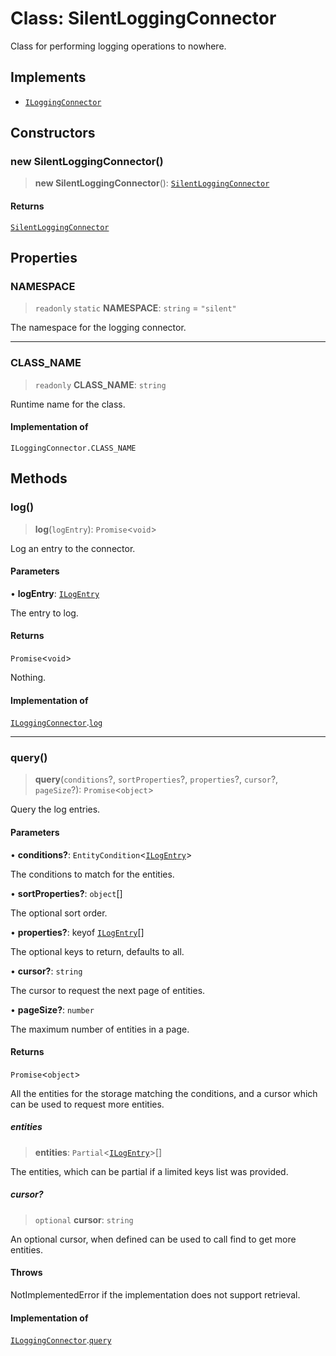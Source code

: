 # Class: SilentLoggingConnector

Class for performing logging operations to nowhere.

## Implements

- [`ILoggingConnector`](../interfaces/ILoggingConnector.md)

## Constructors

### new SilentLoggingConnector()

> **new SilentLoggingConnector**(): [`SilentLoggingConnector`](SilentLoggingConnector.md)

#### Returns

[`SilentLoggingConnector`](SilentLoggingConnector.md)

## Properties

### NAMESPACE

> `readonly` `static` **NAMESPACE**: `string` = `"silent"`

The namespace for the logging connector.

***

### CLASS\_NAME

> `readonly` **CLASS\_NAME**: `string`

Runtime name for the class.

#### Implementation of

`ILoggingConnector.CLASS_NAME`

## Methods

### log()

> **log**(`logEntry`): `Promise`\<`void`\>

Log an entry to the connector.

#### Parameters

• **logEntry**: [`ILogEntry`](../interfaces/ILogEntry.md)

The entry to log.

#### Returns

`Promise`\<`void`\>

Nothing.

#### Implementation of

[`ILoggingConnector`](../interfaces/ILoggingConnector.md).[`log`](../interfaces/ILoggingConnector.md#log)

***

### query()

> **query**(`conditions`?, `sortProperties`?, `properties`?, `cursor`?, `pageSize`?): `Promise`\<`object`\>

Query the log entries.

#### Parameters

• **conditions?**: `EntityCondition`\<[`ILogEntry`](../interfaces/ILogEntry.md)\>

The conditions to match for the entities.

• **sortProperties?**: `object`[]

The optional sort order.

• **properties?**: keyof [`ILogEntry`](../interfaces/ILogEntry.md)[]

The optional keys to return, defaults to all.

• **cursor?**: `string`

The cursor to request the next page of entities.

• **pageSize?**: `number`

The maximum number of entities in a page.

#### Returns

`Promise`\<`object`\>

All the entities for the storage matching the conditions,
and a cursor which can be used to request more entities.

##### entities

> **entities**: `Partial`\<[`ILogEntry`](../interfaces/ILogEntry.md)\>[]

The entities, which can be partial if a limited keys list was provided.

##### cursor?

> `optional` **cursor**: `string`

An optional cursor, when defined can be used to call find to get more entities.

#### Throws

NotImplementedError if the implementation does not support retrieval.

#### Implementation of

[`ILoggingConnector`](../interfaces/ILoggingConnector.md).[`query`](../interfaces/ILoggingConnector.md#query)
